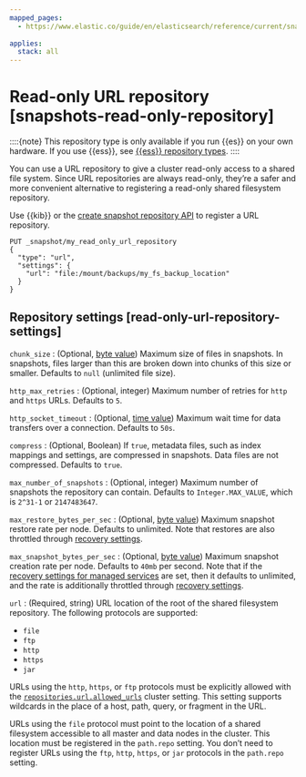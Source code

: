 ```yaml
---
mapped_pages:
  - https://www.elastic.co/guide/en/elasticsearch/reference/current/snapshots-read-only-repository.html
  
applies:
  stack: all
---
```


# Read-only URL repository [snapshots-read-only-repository]

::::{note} 
This repository type is only available if you run {{es}} on your own hardware. If you use {{ess}}, see [{{ess}} repository types](self-managed.md#ess-repo-types).
::::


You can use a URL repository to give a cluster read-only access to a shared file system. Since URL repositories are always read-only, they’re a safer and more convenient alternative to registering a read-only shared filesystem repository.

Use {{kib}} or the [create snapshot repository API](https://www.elastic.co/docs/api/doc/elasticsearch/operation/operation-snapshot-create-repository) to register a URL repository.

```console
PUT _snapshot/my_read_only_url_repository
{
  "type": "url",
  "settings": {
    "url": "file:/mount/backups/my_fs_backup_location"
  }
}
```

## Repository settings [read-only-url-repository-settings]

`chunk_size`
:   (Optional, [byte value](https://www.elastic.co/guide/en/elasticsearch/reference/current/api-conventions.html#byte-units)) Maximum size of files in snapshots. In snapshots, files larger than this are broken down into chunks of this size or smaller. Defaults to `null` (unlimited file size).

`http_max_retries`
:   (Optional, integer) Maximum number of retries for `http` and `https` URLs. Defaults to `5`.

`http_socket_timeout`
:   (Optional, [time value](https://www.elastic.co/guide/en/elasticsearch/reference/current/api-conventions.html#time-units)) Maximum wait time for data transfers over a connection. Defaults to `50s`.

`compress`
:   (Optional, Boolean) If `true`, metadata files, such as index mappings and settings, are compressed in snapshots. Data files are not compressed. Defaults to `true`.

`max_number_of_snapshots`
:   (Optional, integer) Maximum number of snapshots the repository can contain. Defaults to `Integer.MAX_VALUE`, which is `2^31-1` or `2147483647`.

`max_restore_bytes_per_sec`
:   (Optional, [byte value](https://www.elastic.co/guide/en/elasticsearch/reference/current/api-conventions.html#byte-units)) Maximum snapshot restore rate per node. Defaults to unlimited. Note that restores are also throttled through [recovery settings](https://www.elastic.co/guide/en/elasticsearch/reference/current/recovery.html).

`max_snapshot_bytes_per_sec`
:   (Optional, [byte value](https://www.elastic.co/guide/en/elasticsearch/reference/current/api-conventions.html#byte-units)) Maximum snapshot creation rate per node. Defaults to `40mb` per second. Note that if the [recovery settings for managed services](https://www.elastic.co/guide/en/elasticsearch/reference/current/recovery.html#recovery-settings-for-managed-services) are set, then it defaults to unlimited, and the rate is additionally throttled through [recovery settings](https://www.elastic.co/guide/en/elasticsearch/reference/current/recovery.html).

`url`
:   (Required, string) URL location of the root of the shared filesystem repository. The following protocols are supported:

* `file`
* `ftp`
* `http`
* `https`
* `jar`

URLs using the `http`, `https`, or `ftp` protocols must be explicitly allowed with the [`repositories.url.allowed_urls`](https://www.elastic.co/guide/en/elasticsearch/reference/current/snapshot-settings.html#repositories-url-allowed) cluster setting. This setting supports wildcards in the place of a host, path, query, or fragment in the URL.

URLs using the `file` protocol must point to the location of a shared filesystem accessible to all master and data nodes in the cluster. This location must be registered in the `path.repo` setting. You don’t need to register URLs using the `ftp`, `http`, `https`, or `jar` protocols in the `path.repo` setting.



